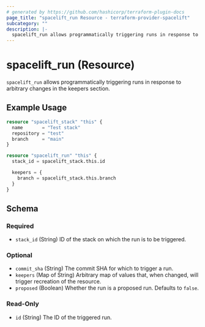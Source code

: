 ```yaml
---
# generated by https://github.com/hashicorp/terraform-plugin-docs
page_title: "spacelift_run Resource - terraform-provider-spacelift"
subcategory: ""
description: |-
  spacelift_run allows programmatically triggering runs in response to arbitrary changes in the keepers section.
---
```


# spacelift_run (Resource)

`spacelift_run` allows programmatically triggering runs in response to arbitrary changes in the keepers section.

## Example Usage

```terraform
resource "spacelift_stack" "this" {
  name       = "Test stack"
  repository = "test"
  branch     = "main"
}

resource "spacelift_run" "this" {
  stack_id = spacelift_stack.this.id

  keepers = {
    branch = spacelift_stack.this.branch
  }
}
```

<!-- schema generated by tfplugindocs -->
## Schema

### Required

- `stack_id` (String) ID of the stack on which the run is to be triggered.

### Optional

- `commit_sha` (String) The commit SHA for which to trigger a run.
- `keepers` (Map of String) Arbitrary map of values that, when changed, will trigger recreation of the resource.
- `proposed` (Boolean) Whether the run is a proposed run. Defaults to `false`.

### Read-Only

- `id` (String) The ID of the triggered run.


